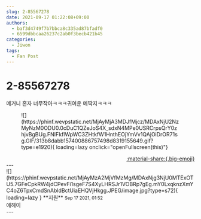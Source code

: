 ```yaml
---
slug: 2-85567278
date: 2021-09-17 01:22:08+09:00
authors:
  - baf3d4749f7b7bbca8c335ad87bfadf0
  - 6599dbbcaa26237c2ab0f3becb421b45
categories:
  - Jiwon
tags:
  - Fan Post
---
```


# 2-85567278

<div class="post-container" markdown="1">
<div class="content-container md-sidebar__scrollwrap" markdown="1">

메거니 혼자 너무작아ㅋㅋㅋ귀여운 메딱지ㅋㅋㅋ
<figure markdown="1">
![](https://phinf.wevpstatic.net/MjAyMjA3MDJfMjcz/MDAxNjU2NzMyNzM0ODU0.0cDuC1QZeJoS4X_sdxN4MPe0USRCrpsQrY0zhjvBgBUg.FNIFkflWpWC3ZHtkfW1HnthEOjYmVv1QAjOiDrOR71sg.GIF/313b8dabb157400886757498d8319155649.gif?type=e1920){ loading=lazy onclick="openFullscreen(this)"}
</figure>


</div>
</div>

<div style="text-align: right;" markdown="1">
<a href="https://weverse.io/fromis9/fanpost/2-85567278" style="text-align: right;">:material-share:{.big-emoji}</a>
</div>
---

<div class="comments-container md-sidebar__scrollwrap" markdown="1">
<div class="comment" markdown="1">
<div class='id-container' markdown="1">
![](https://phinf.wevpstatic.net/MjAyMzA2MjVfMzMg/MDAxNjg3NjU0MTExOTU5.7GFeCpkRW4jdCPevFi1sgeF7S4XyLHRSJr1VOBRp7gEg.mY0LxqknzXmYC4oZ6TpxCmdSnAbldBctUiaEHQVjHkgg.JPEG/image.jpg?type=s72){ loading=lazy }
**<span class="artist">지원</span>** <small>Sep 17 2021, 01:52</small><br>
</div>
<div class='comment-body' markdown="1">
에헤이
</div>
</div>
</div>
---

